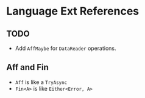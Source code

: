 # Language Ext References

## TODO

* Add `AffMaybe` for `DataReader` operations.


## Aff and Fin

* `Aff` is like a `TryAsync`
* `Fin<A>` is like `Either<Error, A>`